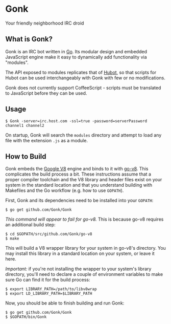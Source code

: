 Gonk
====

Your friendly neighborhood IRC droid

## What is Gonk?

Gonk is an IRC bot written in [Go](http://golang.org). Its modular design and embedded JavaScript engine make it easy to dynamically add functionality via "modules".

The API exposed to modules replicates that of [Hubot](http://github.com/github/hubot), so that scripts for Hubot can be used interchangeably with Gonk with few or no modifications.

Gonk does not currently support CoffeeScript - scripts must be translated to JavaScript before they can be used.

## Usage

```
$ Gonk -server=irc.host.com -ssl=true -password=serverPassword channel1 channel2
```

On startup, Gonk will search the `modules` directory and attempt to load any file with the extension `.js` as a module.

## How to Build

Gonk embeds the [Google V8](https://code.google.com/p/v8/) engine and binds to it with [go-v8](http://github.com/Gonk/go-v8). This complicates the build process a bit. These instructions assume that a proper compiler toolchain and the V8 library and header files exist on your system in the standard location and that you understand building with Makefiles and the Go workflow (e.g. how to use `GOPATH`).

First, Gonk and its dependencies need to be installed into your `GOPATH`:

```
$ go get github.com/Gonk/Gonk
```

*This command will appear to fail for go-v8.* This is because go-v8 requires an additional build step:

```
$ cd $GOPATH/src/github.com/Gonk/go-v8
$ make
```

This will build a V8 wrapper library for your system in go-v8's directory. You may install this library in a standard location on your system, or leave it here.

*Important:* if you're not installing the wrapper to your system's library directory, you'll need to declare a couple of environment variables to make sure Go can find it for the build process:

```
$ export LIBRARY_PATH=/path/to/libv8wrap
$ export LD_LIBRARY_PATH=$LIBRARY_PATH
```

Now, you should be able to finish building and run Gonk:

```
$ go get github.com/Gonk/Gonk
$ $GOPATH/bin/Gonk
```
